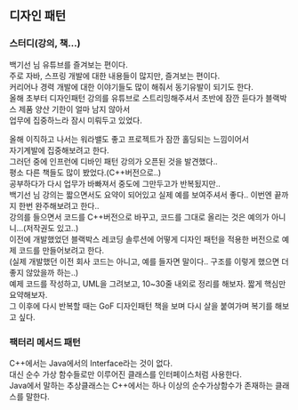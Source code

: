 ## 디자인 패턴
### 스터디(강의, 책...)
백기선 님 유튜브를 즐겨보는 편이다.  
주로 자바, 스프링 개발에 대한 내용들이 많지만, 즐겨보는 편이다.  
커리어나 경력 개발에 대한 이야기들도 많이 해줘서 동기유발이 되기도 한다.  
올해 초부터 디자인패턴 강의를 유튜브로 스트리밍해주셔서 초반에 잠깐 듣다가 블랙박스 제품 양산 기한이 얼마 남지 않아서  
업무에 집중하느라 잠시 미뤄두고 있었다.  
  
올해 이직하고 나서는 워라밸도 좋고 프로젝트가 잠깐 홀딩되는 느낌이어서  
자기계발에 집중해보려고 한다.  
그러던 중에 인프런에 디바인 패턴 강의가 오픈된 것을 발견했다..  
평소 다른 책들도 많이 봤었다.(C++버전으로..)  
공부하다가 다시 업무가 바빠져서 중도에 그만두고가 반복됬지만..  
백기선 님 강의는 짧으면서도 요약이 되어있고 실제 예를 보여주셔서 좋다.. 이번엔 끝까지 한번 완주해보려고 한다..  
강의를 들으면서 코드를 C++버전으로 바꾸고, 코드를 그대로 올리는 것은 예의가 아니니...(저작권도 있고..)  
이전에 개발했었던 블랙박스 레코딩 솔루션에 어떻게 디자인 패턴을 적용한 버전으로 예제 코드를 만들어보려고 한다.  
(실제 개발했던 이전 회사 코드는 아니고, 예를 들자면 말이다.. 구조를 이렇게 했으면 더 좋지 않았을까 하는..)  
예제 코드를 작성하고, UML을 그려보고, 10~30줄 내외로 정리를 해보자. 짧게 핵심만 요약해보자.  
그 이후에 다시 반복할 때는 GoF 디자인패턴 책을 보며 다시 살을 붙여가며 복기를 해보고 싶다.  
  
### 팩터리 메서드 패턴
C++에서는 Java에서의 Interface라는 것이 없다.  
대신 순수 가상 함수들로만 이루어진 클래스를 인터페이스처럼 사용한다.  
Java에서 말하는 추상클래스는 C++에서는 하나 이상의 순수가상함수가 존재하는 클래스를 말한다.  
  
